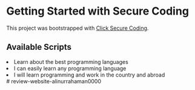 # Getting Started with Secure Coding

This project was bootstrapped with [ Click Secure Coding](https://assingment-9-react.netlify.app/).

## Available Scripts

<li>Learn about the best programming languages</li>
<li>I can easily learn any programming language</li>
<li>I will learn programming and work in the country and abroad</li>
# review-website-alinurrahaman0000
